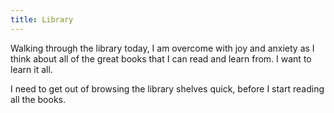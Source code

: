 ```yaml
---
title: Library
---
```

Walking through the library today, I am overcome with joy and anxiety as I think about all of the great books that I can read and learn from. I want to learn it all.

I need to get out of browsing the library shelves quick, before I start reading all the books.
